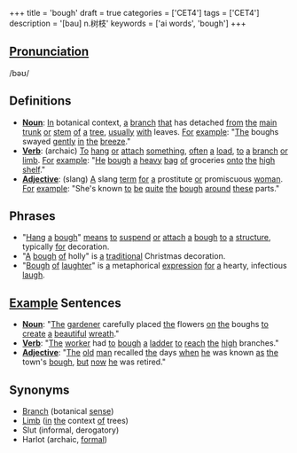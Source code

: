 +++
title = 'bough'
draft = true
categories = ['CET4']
tags = ['CET4']
description = '[bau] n.树枝'
keywords = ['ai words', 'bough']
+++

## [Pronunciation](/post/pronunciation/)
/bəʊ/

## Definitions
- **[Noun](/post/noun/)**: [In](/post/in/) botanical context, [a](/post/a/) [branch](/post/branch/) [that](/post/that/) has detached [from](/post/from/) [the](/post/the/) [main](/post/main/) [trunk](/post/trunk/) [or](/post/or/) [stem](/post/stem/) [of](/post/of/) [a](/post/a/) [tree](/post/tree/), [usually](/post/usually/) [with](/post/with/) leaves. [For](/post/for/) [example](/post/example/): "[The](/post/the/) boughs swayed [gently](/post/gently/) [in](/post/in/) [the](/post/the/) [breeze](/post/breeze/)."
- **[Verb](/post/verb/)**: (archaic) [To](/post/to/) [hang](/post/hang/) [or](/post/or/) [attach](/post/attach/) [something](/post/something/), [often](/post/often/) [a](/post/a/) [load](/post/load/), [to](/post/to/) [a](/post/a/) [branch](/post/branch/) [or](/post/or/) [limb](/post/limb/). [For](/post/for/) [example](/post/example/): "[He](/post/he/) [bough](/post/bough/) [a](/post/a/) [heavy](/post/heavy/) [bag](/post/bag/) [of](/post/of/) groceries [onto](/post/onto/) [the](/post/the/) [high](/post/high/) [shelf](/post/shelf/)."
- **[Adjective](/post/adjective/)**: (slang) [A](/post/a/) slang [term](/post/term/) [for](/post/for/) [a](/post/a/) prostitute [or](/post/or/) promiscuous [woman](/post/woman/). [For](/post/for/) [example](/post/example/): "She's known [to](/post/to/) [be](/post/be/) [quite](/post/quite/) [the](/post/the/) [bough](/post/bough/) [around](/post/around/) [these](/post/these/) parts."

## Phrases
- "[Hang](/post/hang/) [a](/post/a/) [bough](/post/bough/)" [means](/post/means/) [to](/post/to/) [suspend](/post/suspend/) [or](/post/or/) [attach](/post/attach/) [a](/post/a/) [bough](/post/bough/) [to](/post/to/) [a](/post/a/) [structure](/post/structure/), typically [for](/post/for/) decoration.
- "[A](/post/a/) [bough](/post/bough/) [of](/post/of/) holly" is [a](/post/a/) [traditional](/post/traditional/) Christmas decoration.
- "[Bough](/post/bough/) [of](/post/of/) [laughter](/post/laughter/)" is [a](/post/a/) metaphorical [expression](/post/expression/) [for](/post/for/) [a](/post/a/) hearty, infectious [laugh](/post/laugh/).

## [Example](/post/example/) Sentences
- **[Noun](/post/noun/)**: "[The](/post/the/) [gardener](/post/gardener/) carefully placed [the](/post/the/) flowers [on](/post/on/) [the](/post/the/) boughs [to](/post/to/) [create](/post/create/) [a](/post/a/) [beautiful](/post/beautiful/) [wreath](/post/wreath/)."
- **[Verb](/post/verb/)**: "[The](/post/the/) [worker](/post/worker/) had [to](/post/to/) [bough](/post/bough/) [a](/post/a/) [ladder](/post/ladder/) [to](/post/to/) [reach](/post/reach/) [the](/post/the/) [high](/post/high/) branches."
- **[Adjective](/post/adjective/)**: "[The](/post/the/) [old](/post/old/) [man](/post/man/) recalled [the](/post/the/) days [when](/post/when/) [he](/post/he/) was known [as](/post/as/) [the](/post/the/) town's [bough](/post/bough/), [but](/post/but/) [now](/post/now/) [he](/post/he/) was retired."

## Synonyms
- [Branch](/post/branch/) (botanical [sense](/post/sense/))
- [Limb](/post/limb/) ([in](/post/in/) [the](/post/the/) context [of](/post/of/) trees)
- Slut (informal, derogatory)
- Harlot (archaic, [formal](/post/formal/))
